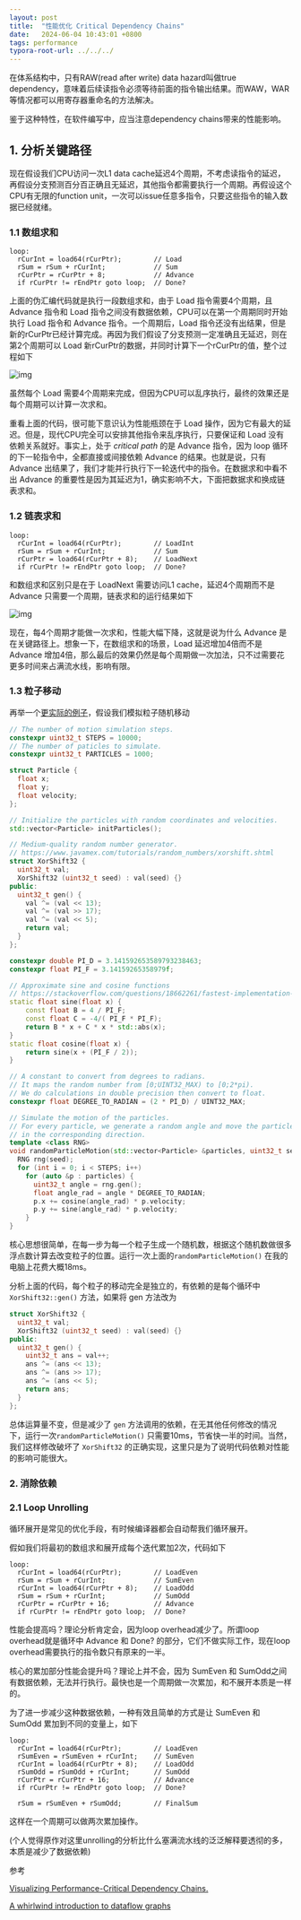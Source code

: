 ```yaml
---
layout: post
title:  "性能优化 Critical Dependency Chains"
date:   2024-06-04 10:43:01 +0800
tags: performance
typora-root-url: ../../../
---
```




在体系结构中，只有RAW(read after write) data hazard叫做true dependency，意味着后续读指令必须等待前面的指令输出结果。而WAW，WAR等情况都可以用寄存器重命名的方法解决。

鉴于这种特性，在软件编写中，应当注意dependency chains带来的性能影响。

## 1. 分析关键路径

现在假设我们CPU访问一次L1 data cache延迟4个周期，不考虑读指令的延迟，再假设分支预测百分百正确且无延迟，其他指令都需要执行一个周期。再假设这个CPU有无限的function unit，一次可以issue任意多指令，只要这些指令的输入数据已经就绪。

### 1.1 数组求和

```assembly
loop:
  rCurInt = load64(rCurPtr);        // Load
  rSum = rSum + rCurInt;            // Sum
  rCurPtr = rCurPtr + 8;            // Advance
  if rCurPtr != rEndPtr goto loop;  // Done?
```

上面的伪汇编代码就是执行一段数组求和，由于 Load 指令需要4个周期，且 Advance 指令和 Load 指令之间没有数据依赖，CPU可以在第一个周期同时开始执行 Load 指令和 Advance 指令。一个周期后，Load 指令还没有出结果，但是新的rCurPtr已经计算完成。再因为我们假设了分支预测一定准确且无延迟，则在第2个周期可以 Load 新rCurPtr的数据，并同时计算下一个rCurPtr的值，整个过程如下

![img](/assets/2024/06/array_sum-gv1.png)

虽然每个 Load 需要4个周期来完成，但因为CPU可以乱序执行，最终的效果还是每个周期可以计算一次求和。

重看上面的代码，很可能下意识认为性能瓶颈在于 Load 操作，因为它有最大的延迟。但是，现代CPU完全可以安排其他指令来乱序执行，只要保证和 Load 没有依赖关系就好。事实上，处于 *critical path* 的是 Advance 指令，因为 loop 循环的下一轮指令中，全都直接或间接依赖 Advance 的结果。也就是说，只有 Advance 出结果了，我们才能并行执行下一轮迭代中的指令。在数据求和中看不出 Advance 的重要性是因为其延迟为1，确实影响不大，下面把数据求和换成链表求和。

### 1.2 链表求和

```assembly
loop:
  rCurInt = load64(rCurPtr);        // LoadInt
  rSum = rSum + rCurInt;            // Sum
  rCurPtr = load64(rCurPtr + 8);    // LoadNext
  if rCurPtr != rEndPtr goto loop;  // Done?
```

和数组求和区别只是在于 LoadNext 需要访问L1 cache，延迟4个周期而不是 Advance 只需要一个周期，链表求和的运行结果如下

![img](/assets/2024/06/linked_list_sum-gv.png)

现在，每4个周期才能做一次求和，性能大幅下降，这就是说为什么 Advance 是在关键路径上。想象一下，在数组求和的场景，Load 延迟增加4倍而不是 Advance 增加4倍，那么最后的效果仍然是每个周期做一次加法，只不过需要花更多时间来占满流水线，影响有限。

### 1.3 粒子移动

再举一个[更实际的例子](https://github.com/dendibakh/perf-ninja/tree/main/labs/core_bound/dep_chains_2)，假设我们模拟粒子随机移动

```c++
// The number of motion simulation steps.
constexpr uint32_t STEPS = 10000;
// The number of paticles to simulate.
constexpr uint32_t PARTICLES = 1000;

struct Particle {
  float x;
  float y;
  float velocity;
};

// Initialize the particles with random coordinates and velocities.
std::vector<Particle> initParticles();

// Medium-quality random number generator.
// https://www.javamex.com/tutorials/random_numbers/xorshift.shtml
struct XorShift32 {
  uint32_t val;
  XorShift32 (uint32_t seed) : val(seed) {}
public:
  uint32_t gen() {
    val ^= (val << 13);
    val ^= (val >> 17);
    val ^= (val << 5);
    return val;
  }
};

constexpr double PI_D = 3.141592653589793238463;
constexpr float PI_F = 3.14159265358979f;

// Approximate sine and cosine functions
// https://stackoverflow.com/questions/18662261/fastest-implementation-of-sine-cosine-and-square-root-in-c-doesnt-need-to-b
static float sine(float x) {
    const float B = 4 / PI_F;
    const float C = -4/( PI_F * PI_F);
    return B * x + C * x * std::abs(x);
}
static float cosine(float x) {
    return sine(x + (PI_F / 2));
}

// A constant to convert from degrees to radians.
// It maps the random number from [0;UINT32_MAX) to [0;2*pi).
// We do calculations in double precision then convert to float.
constexpr float DEGREE_TO_RADIAN = (2 * PI_D) / UINT32_MAX;

// Simulate the motion of the particles.
// For every particle, we generate a random angle and move the particle
// in the corresponding direction.
template <class RNG>
void randomParticleMotion(std::vector<Particle> &particles, uint32_t seed) {
  RNG rng(seed);  
  for (int i = 0; i < STEPS; i++)
    for (auto &p : particles) {
      uint32_t angle = rng.gen();
      float angle_rad = angle * DEGREE_TO_RADIAN;
      p.x += cosine(angle_rad) * p.velocity;
      p.y += sine(angle_rad) * p.velocity;
    }
}
```

核心思想很简单，在每一步为每一个粒子生成一个随机数，根据这个随机数做很多浮点数计算去改变粒子的位置。运行一次上面的```randomParticleMotion()``` 在我的电脑上花费大概18ms。

分析上面的代码，每个粒子的移动完全是独立的，有依赖的是每个循环中 ```XorShift32::gen()``` 方法，如果将 gen 方法改为

```c++
struct XorShift32 {
  uint32_t val;
  XorShift32 (uint32_t seed) : val(seed) {}
public:
  uint32_t gen() {
    uint32_t ans = val++;
    ans ^= (ans << 13);
    ans ^= (ans >> 17);
    ans ^= (ans << 5);
    return ans;
  }
};
```

总体运算量不变，但是减少了 ```gen``` 方法调用的依赖，在无其他任何修改的情况下，运行一次```randomParticleMotion()``` 只需要10ms，节省快一半的时间。当然，我们这样修改破坏了 ```XorShift32``` 的正确实现，这里只是为了说明代码依赖对性能的影响可能很大。



### 2. 消除依赖

### 2.1 Loop Unrolling

循环展开是常见的优化手段，有时候编译器都会自动帮我们循环展开。

假如我们将最初的数组求和展开成每个迭代累加2次，代码如下

```assembly
loop:
  rCurInt = load64(rCurPtr);        // LoadEven
  rSum = rSum + rCurInt;            // SumEven
  rCurInt = load64(rCurPtr + 8);    // LoadOdd
  rSum = rSum + rCurInt;            // SumOdd
  rCurPtr = rCurPtr + 16;           // Advance
  if rCurPtr != rEndPtr goto loop;  // Done?
```

性能会提高吗？理论分析肯定会，因为loop overhead减少了。所谓loop overhead就是循环中 Advance 和 Done? 的部分，它们不做实际工作，现在loop overhead需要执行的指令数只有原来的一半。

核心的累加部分性能会提升吗？理论上并不会，因为 SumEven 和 SumOdd之间有数据依赖，无法并行执行。最快也是一个周期做一次累加，和不展开本质是一样的。

为了进一步减少这种数据依赖，一种有效且简单的方式是让 SumEven 和 SumOdd 累加到不同的变量上，如下

```assembly
loop:
  rCurInt = load64(rCurPtr);        // LoadEven
  rSumEven = rSumEven + rCurInt;    // SumEven
  rCurInt = load64(rCurPtr + 8);    // LoadOdd
  rSumOdd = rSumOdd + rCurInt;      // SumOdd
  rCurPtr = rCurPtr + 16;           // Advance
  if rCurPtr != rEndPtr goto loop;  // Done?

  rSum = rSumEven + rSumOdd;        // FinalSum
```

这样在一个周期可以做两次累加操作。

(个人觉得原作对这里unrolling的分析比什么塞满流水线的泛泛解释要透彻的多，本质是减少了数据依赖)



参考

[Visualizing Performance-Critical Dependency Chains.](https://easyperf.net/blog/2022/05/11/Visualizing-Performance-Critical-Dependency-Chains)

[A whirlwind introduction to dataflow graphs](https://fgiesen.wordpress.com/2018/03/05/a-whirlwind-introduction-to-dataflow-graphs/)
